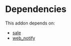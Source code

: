 # Dependencies

This addon depends on:

- [sale](../../../../../oca-ocb-sale/odoo-bringout-oca-ocb-sale)
- [web_notify](../../../../../oca-technical/odoo-bringout-oca-web-web_notify)
